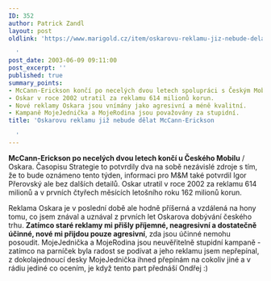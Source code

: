 ```yaml
---
ID: 352
author: Patrick Zandl
layout: post
oldlink: 'https://www.marigold.cz/item/oskarovu-reklamu-jiz-nebude-delat-mccann-erickson

  '
post_date: 2003-06-09 09:11:00
post_excerpt: ''
published: true
summary_points:
- McCann-Erickson končí po necelých dvou letech spolupráci s Českým Mobilem/Oskarem.
- Oskar v roce 2002 utratil za reklamu 614 milionů korun.
- Nové reklamy Oskara jsou vnímány jako agresivní a méně kvalitní.
- Kampaně MojeJednička a MojeRodina jsou považovány za stupidní.
title: 'Oskarovu reklamu již nebude dělat McCann-Erickson

  '
---
```


<p>
<STRONG>McCann-Erickson po necelých dvou letech&#160;končí u&#160;Českého Mobilu</STRONG> / Oskara. Časopisu Strategie to potvrdily dva na sobě nezávislé zdroje s tím, že to bude oznámeno tento týden, informaci pro M&amp;M také potvrdil Igor Přerovský ale bez dalších detailů. Oskar utratil v roce 2002 za reklamu 614 milionů a v prvních čtyřech měsících letošního roku 162 milionů korun.</p>

<p>
Reklama Oskara je v poslední době ale hodně příšerná a vzdálená na hony tomu, co jsem znával a uznával z prvních let Oskarova dobývání českého trhu. <STRONG>Zatímco staré reklamy mi přišly příjemné, neagresivní a dostatečně účinné, nové mi přijdou pouze agresivní</STRONG>, zda jsou účinné nemohu posoudit. MojeJednička a MojeRodina jsou neuvěřitelně stupidní kampaně - zatímco na parníček byla radost se podívat a jeho reklamu jsem nepřepínal, z dokolajednoucí desky MojeJednička ihned přepínám na cokoliv jiné a v rádiu jediné co ocením, je když tento part přednáší Ondřej :)</p>